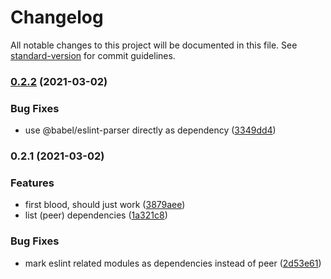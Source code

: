 # Changelog

All notable changes to this project will be documented in this file. See [standard-version](https://github.com/conventional-changelog/standard-version) for commit guidelines.

### [0.2.2](https://github.com/rx-ts/eslint-plugin-sonar/compare/v0.2.1...v0.2.2) (2021-03-02)


### Bug Fixes

* use @babel/eslint-parser directly as dependency ([3349dd4](https://github.com/rx-ts/eslint-plugin-sonar/commit/3349dd424444b0a5b44d9ed33498c34f236b74d0))

### 0.2.1 (2021-03-02)


### Features

* first blood, should just work ([3879aee](https://github.com/rx-ts/eslint-plugin-sonar/commit/3879aeebfabd6d8b2245b80e331c93663d00df8e))
* list (peer) dependencies ([1a321c8](https://github.com/rx-ts/eslint-plugin-sonar/commit/1a321c833674570c57d53474371573c4d6dcece6))


### Bug Fixes

* mark eslint related modules as dependencies instead of peer ([2d53e61](https://github.com/rx-ts/eslint-plugin-sonar/commit/2d53e61800006543c216f8586871f2beae6d78f0))
